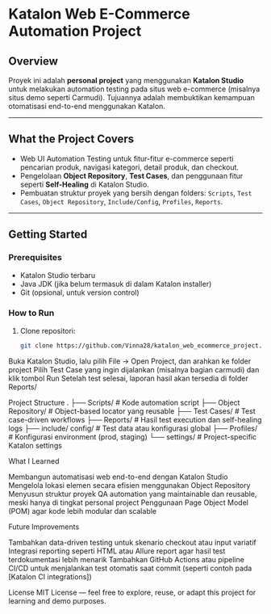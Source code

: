 # Katalon Web E-Commerce Automation Project

## Overview
Proyek ini adalah **personal project** yang menggunakan **Katalon Studio** untuk melakukan automation testing pada situs web e-commerce (misalnya situs demo seperti Carmudi). Tujuannya adalah membuktikan kemampuan otomatisasi end-to-end menggunakan Katalon.

---

##  What the Project Covers
- Web UI Automation Testing untuk fitur-fitur e-commerce seperti pencarian produk, navigasi kategori, detail produk, dan checkout.
- Pengelolaan **Object Repository**, **Test Cases**, dan penggunaan fitur seperti **Self-Healing** di Katalon Studio.
- Pembuatan struktur proyek yang bersih dengan folders: `Scripts`, `Test Cases`, `Object Repository`, `Include/Config`, `Profiles`, `Reports`.

---

##  Getting Started

### Prerequisites
- Katalon Studio terbaru  
- Java JDK (jika belum termasuk di dalam Katalon installer)  
- Git (opsional, untuk version control)

### How to Run
1. Clone repositori:
   ```bash
   git clone https://github.com/Vinna28/katalon_web_ecommerce_project.git
Buka Katalon Studio, lalu pilih File → Open Project, dan arahkan ke folder project
Pilih Test Case yang ingin dijalankan (misalnya bagian carmudi) dan klik tombol Run
Setelah test selesai, laporan hasil akan tersedia di folder Reports/

Project Structure
.
├── Scripts/                # Kode automation script
├── Object Repository/      # Object-based locator yang reusable
├── Test Cases/             # Test case-driven workflows
├── Reports/                # Hasil test execution dan self-healing logs
├── include/ config/        # Test data atau konfigurasi global
├── Profiles/               # Konfigurasi environment (prod, staging)
└── settings/               # Project-specific Katalon settings

What I Learned

Membangun automatisasi web end-to-end dengan Katalon Studio
Mengelola lokasi elemen secara efisien menggunakan Object Repository
Menyusun struktur proyek QA automation yang maintainable dan reusable, meski hanya di tingkat personal project
Penggunaan Page Object Model (POM) agar kode lebih modular dan scalable

Future Improvements

Tambahkan data-driven testing untuk skenario checkout atau input variatif
Integrasi reporting seperti HTML atau Allure report agar hasil test terdokumentasi lebih menarik
Tambahkan GitHub Actions atau pipeline CI/CD untuk menjalankan test otomatis saat commit (seperti contoh pada [Katalon CI integrations]) 

License
MIT License — feel free to explore, reuse, or adapt this project for learning and demo purposes.
